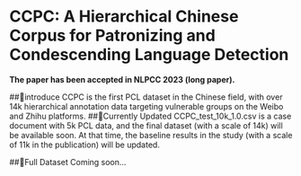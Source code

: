 # CCPC: A Hierarchical Chinese Corpus for Patronizing and Condescending Language Detection

**The paper has been accepted in NLPCC 2023 (long paper).**<br />

##🎈introduce
CCPC is the first  PCL dataset in the Chinese field, with over 14k hierarchical annotation data targeting vulnerable groups on the Weibo and Zhihu platforms.
##🎈Currently Updated
CCPC_test_10k_1.0.csv is a case document with 5k PCL data, and the final dataset (with a scale of 14k) will be available soon. At that time, the baseline results in the study (with a scale of 11k in the publication) will be updated.


##🎈Full Dataset
Coming soon...
